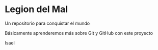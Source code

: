 # Legion del Mal
Un repositorio para conquistar el mundo

Básicamente aprenderemos más sobre Git y GitHub con este proyecto

Isael